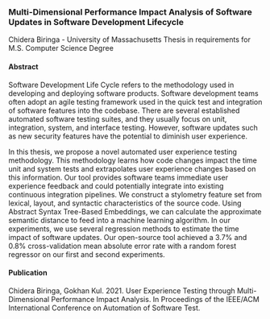 ### Multi-Dimensional Performance Impact Analysis of Software Updates in Software Development Lifecycle

Chidera Biringa - University of Massachusetts Thesis in requirements for M.S. Computer Science Degree

#### Abstract
Software Development Life Cycle refers to the methodology used in developing and deploying software products. Software development teams often adopt an agile testing framework used in the quick test and integration of software features into the codebase. There are several established automated software testing suites, and they usually focus on unit, integration, system, and interface testing. However, software updates such as new security features have the potential to diminish user experience. 

In this thesis, we propose a novel automated user experience testing methodology. This methodology learns how code changes impact the time unit and system tests and extrapolates user experience changes based on this information. Our tool provides software teams immediate user experience feedback and could potentially integrate into existing continuous integration pipelines. We construct a stylometry feature set from lexical, layout, and syntactic characteristics of the source code. Using Abstract Syntax Tree-Based Embeddings, we can calculate the approximate semantic distance to feed into a machine learning algorithm. In our experiments, we use several regression methods to estimate the time impact of software updates. Our open-source tool achieved a 3.7\% and 0.8\% cross-validation mean absolute error rate with a random forest regressor on our first and second experiments. 

#### Publication
Chidera Biringa, Gokhan Kul. 2021. User Experience Testing through Multi-Dimensional Performance Impact Analysis. In Proceedings of the IEEE/ACM International Conference on Automation of Software Test.
